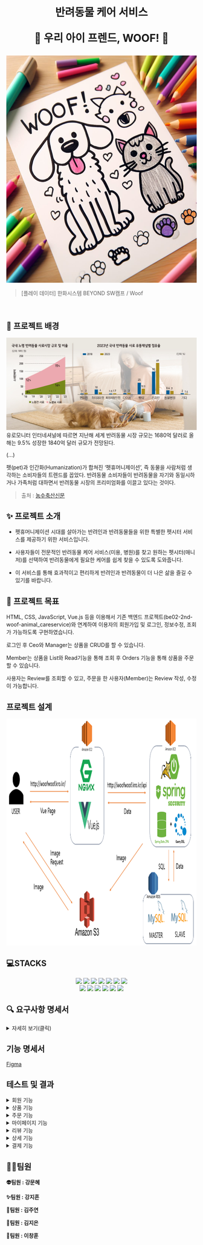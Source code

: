 <h1 align="center">
반려동물 케어 서비스

🐾 **우리 아이 프렌드, WOOF!** 🐾</h1>


<div align="center">
<img src="img/main.png" width="600" height="600"/>
</div>


> [플레이 데이터] 한화시스템 BEYOND SW캠프 / Woof


<br>

##  🌅 프로젝트 배경

<div align="center">
<img src="img/petissue.jpg" />
</div>
유로모니터 인터네셔널에 따르면 지난해 세계 반려동물 시장 규모는 1680억 달러로 올해는 9.5% 성장한 1840억 달러 규모가 전망된다.

(...)

펫(pet)과 인간화(Humanization)가 합쳐진 ‘펫휴머니제이션’, 즉 동물을 사람처럼 생각하는 소비자들의 트렌드를 꼽았다. 반려동물 소비자들이 반려동물을 자기와 동일시하거나 가족처럼 대하면서 반려동물 시장의 프리미엄화를 이끌고 있다는 것이다.  
>출처 : [농수축산신문](https://www.aflnews.co.kr/news/articleView.html?idxno=251068)


## ✨ 프로젝트 소개

 * 펫휴머니제이션 시대를 살아가는 반려인과 반려동물들을 위한 특별한 펫시터 서비스를 제공하기 위한 서비스입니다.

 * 사용자들이 전문적인 반려동물 케어 서비스(미용, 병원)를 찾고 원하는 펫시터(매니저)를 선택하여 반려동물에게 필요한 케어를 쉽게 찾을 수 있도록 도와줍니다.

 * 이 서비스를 통해 효과적이고 편리하게 반려인과 반려동물이 더 나은 삶을 즐길 수 있기를 바랍니다.


## 📌 프로젝트 목표

<p align="left">
  HTML, CSS, JavaScript, Vue.js 등을 이용해서 기존 백엔드 프로젝트(be02-2nd-woof-animal_careservice)와 연계하여
  이용자의 회원가입 및 로그인, 정보수정, 조회가 가능하도록 구현하였습니다.

  로그인 후 Ceo와 Manager는 상품을 CRUD를 할 수 있습니다.

  Member는 상품을 List와 Read기능을 통해 조회 후 Orders 기능을 통해 상품을 주문 할 수 있습니다.
  
  사용자는 Review를 조회할 수 있고, 주문을 한 사용자(Member)는 Review 작성, 수정이 가능합니다.
 </p>

## 프로젝트 설계
<img src="img/SystemArchitecture.png" width="800" height="600"/>

<br />

## 💻STACKS
<div align=center>
	<img src="https://img.shields.io/badge/HTML5-E34F26?style=flat&logo=HTML5&logoColor=white" />
	<img src="https://img.shields.io/badge/CSS3-1572B6?style=flat&logo=CSS3&logoColor=white" />
	<img src="https://img.shields.io/badge/JavaScript-F7DF1E?style=flat&logo=JavaScript&logoColor=white" />
  <img src="https://img.shields.io/badge/vuejs-%2335495e.svg?style=flat&logo=vuedotjs&logoColor=%234FC08D" />
<img src="https://img.shields.io/badge/Ununtu-E95420?style=flat&logo=Ubuntu&logoColor=black&color=darkorange">
<img src="https://img.shields.io/badge/nginx-%23009639.svg?style=flat&logo=nginx&logoColor=white"></a>
<img src="https://img.shields.io/badge/Pinia-0285C9?style=flat&color=dark"></a></a>
<br>
<img src="https://img.shields.io/badge/GitHub-181717?style=flat&logo=GitHub&logoColor=white&color=black"></a></a>
<img src="https://img.shields.io/badge/Git-F05032?style=flat&logo=Git&logoColor=white&color=ffa500"></a></a>
<img src="https://img.shields.io/badge/MySQL-4479A1?style=flat&logo=MySQL&logoColor=white"/></a></a>
<img src="https://img.shields.io/badge/Amazon AWS-232F3E?style=flat&logo=AmazonAWS&logoColor=black&color=orange"/></a></a>
<img src="https://img.shields.io/badge/Amazon S3-569A31?style=flat&logo=Amazon S3&logoColor=white&color=red"/></a></a>
<img src="https://img.shields.io/badge/Amazon%20EC2-FF9900?style=flat&logo=Amazon%20EC2&logoColor=white"></a></a>
</div>

## 🔍 요구사항 명세서

<details>
<summary>자세히 보기(클릭)</summary>

<!-- 일단 옛날꺼 복붙한거임 -->
[1] 사용자

1. Woof에 회원가입을 할 수 있다
   ->ID, PW, e-mail을 입력해야 한다
2. 로그인을 할 수 있다
3. 아이디는 이메일로 비밀번호는 대문자, 소문자, 특수문자를 사용하여 10자리 이상으로 설정한다
4. 원하는 시간대에 예약을 할 수 있다
   ->1시간 단위로 예약이 가능하고 중복 선택이 가능하다
5. 각 서비스 마다 요구사항을 작성할 수 있다

[2] 업체(유치원, 병원, 미용실)
1. 업체 등록을 할 수 있다
   ->ID, PW, e-mail, 사업자등록증을 입력해야한다
2. 예약한 고객 정보를 확인하고 관리할 수 있다.

[3] Woof 매니저
1. 우프는 매니저의 경력, 차량 번호, 사원번호를 등록할 수 있다
2. 사용자는 반려동물의 상태에 따라 매니저의 성별을 선택할 수 있고 미선택시 랜덤배정이 된다
3. 고객의 정보를 확인하고 매니저를 배정한다

[4] 예약
1. 고객은 시간, 픽업장소를 선택할 수 있다
2. 고객은 가게 책임자의 ID를 확인할 수 있다
3.  사용자들은 예약번호와 시간, 매니저의 식별번호를 확인할 수 있다
4. 예약 내역은 예약 시간, 처치내용, 방문업체를 사용자로부터 수집한다.

[5] 리뷰
1. 사용자는 이용한 업체에 대한 리뷰 작성과 사진 첨부가 가능하다
2. 사용자는 리뷰 열람에 대한 권한 설정을 할 수 있다.
3. 업체는 고객의 리뷰 번호와 별점, 사진을 확인할 수 있다
4. 업체는 고객의 리뷰에 댓글을 작성할 수 있다
5. 리뷰 작성 시 최소 10글자 이상, 사진 선택, 별점 필수
6. 별점이 일정 시간 이상 꾸준히 낮다면 업체는 상위 노출이 되지 않게 패널티를 부여 받는다


[6] 결제
1. woof는 사용자에게 결제를 요청할 수 있다

[7] 반려동물 등록
1. 고객은 반려동물의 상태를 등록할 수 있다
2. 고객은 반려동물의 나이, 보유질환, 반려동물 등록번호를
3. 업체는 고객의 반려동물의 정보를 확인할 수 있다.
</details>


## 기능 명세서
[Figma](https://www.figma.com/file/yjIBFhdhZncLcf8b86gVjo/woof?type=design&node-id=0%3A1&mode=design&t=yL5aeT6QrqejlCSP-1)


## 테스트 및 결과

<details>
<summary>회원 기능</summary>
<br>
<br>
일반 회원 가입
<br/>
<hr/>
<p align="center">
  <img src="img/public%20signup.png">
</p>
<br/>
일반 회원 로그인
<hr/>
<p align="center">
  <img src="img/public%20login.png">
</p>
<br/>

매니저 회원 가입
<hr/>
<p align="center">
<img src="img/manager%20signup.png"> 
</p>
<br/>

매니저 로그인
<hr/>
<p align="center">
<img src="img/manager%20login.png">
</p>
<br/>

업체 회원 가입
<hr/>
<p align="center">
<img src="img/Ceo%20signup.png">
</p>
<br/>

업체 로그인
<hr/>
<p align="center">
<img src="img/Ceo%20login.png">
</p>
<br/>
</details>



<details>
<summary>상품 기능</summary>
<br>
<br>
업체 등록
<hr/>
<p align="center">
  <img src="img/ceoCreate.gif">
</p>
<br/>

업체 리스트
<hr/>
<p align="center">
  <img src="img/ceoList.gif">
</p>
<br/>

업체 조회
<hr/>
<p align="center">
  <img src="img/ceoRead.gif">
</p>
<br/>

업체 수정
<hr/>
<p align="center">
  <img src="img/ceoUpdate.gif">
</p>
<br/>

업체 삭제
<hr/>
<p align="center">
  <img src="img/ceoDelete.gif">
</p>
<br/>

매니저 등록
<hr/>
<p align="center">
  <img src="">
</p>

매니저 리스트
<hr/>
<p align="center">
  <img src="">
</p>

매니저 조회
<hr/>
<p align="center">
  <img src="">
</p>


매니저 수정
<hr/>
<p align="center">
  <img src="">
</p>

매니저 삭제
<hr/>
<p align="center">
  <img src="">
</p>
</details>

<details>
<summary>주문 기능</summary>
<br>
<br>
주문 등록
<hr/>
<p align="center">
  <img src="">
</p>
<br/>

주문 리스트
<hr/>
<p align="center">
  <img src="">
</p>
<br/>

주문 조회
<hr/>
<p align="center">
  <img src="">
</p>
<br/>

주문 수정
<hr/>
<p align="center">
  <img src="">
</p>
<br/>


주문 삭제
<hr/>
<p align="center">
  <img src="">
</p>
<br/>
</details>

<details>
<summary>마이페이지 기능</summary>
<br>
<br>
회원 정보 수정
<hr/>
<p align="center">
  <img src="">
</p>
<br/>

예약 내역
<hr/>
<p align="center">
  <img src="">
</p>
<br/>

즐겨찾기 목록
<hr/>
<p align="center">
  <img src="">
</p>
<br/>

리뷰 관리
<hr/>
<p align="center">
  <img src="">
</p>
<br/>
</details>

<details>
<summary>리뷰 기능</summary>
<br>
<br>
리뷰 등록
<hr/>
<p align="center">
  <img src="">
</p>
<br/>

리뷰 조회
<hr/>
<p align="center">
  <img src="">
</p>
<br/>

리뷰 수정
<hr/>
<p align="center">
  <img src="">
</p>
<br/>
</details>

<details>
<summary>상세 기능</summary>
<br>
<br>
About us
<hr/>
<p align="center">
  <img src="">
</p>
<br/>

</details>
<details>
<summary>결제 기능</summary>
<br>
<br>
자세한 사진은 Docs/실행결과 폴더 확인해주세요.

</details>



## 🤼‍♂️팀원

**👽️팀원 : 강문혜**

**✨️팀원 : 강지흔**

**💚️팀원 : 김주연**

**🙂️팀원 : 김지은**

**🚀️팀원 : 이창훈**
